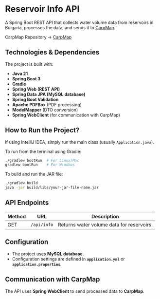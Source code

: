 # **Reservoir Info API**
A Spring Boot REST API that collects water volume data from reservoirs in Bulgaria, processes the data, and sends it to [CarpMap](https://carpmap.online).

CarpMap Repository -> [CarpMap](https://github.com/niki-evgeniev/CarpMap)

## **Technologies & Dependencies**
The project is built with:
- **Java 21**
- **Spring Boot 3**
- **Gradle**
- **Spring Web (REST API)**
- **Spring Data JPA (MySQL database)**
- **Spring Boot Validation**
- **Apache PDFBox** (PDF processing)
- **ModelMapper** (DTO conversion)
- **Spring WebClient** (for communication with CarpMap)

## **How to Run the Project?**
If using IntelliJ IDEA, simply run the main class (usually `Application.java`).

To run from the terminal using Gradle:
```sh
./gradlew bootRun  # For Linux/Mac
gradlew bootRun    # For Windows
```

To build and run the JAR file:
```sh
./gradlew build
java -jar build/libs/your-jar-file-name.jar
```

## **API Endpoints**
| Method | URL        | Description |
|--------|-----------|-------------|
| GET    | `/api/info` | Returns water volume data for reservoirs. |

## **Configuration**
- The project uses **MySQL database**.
- Configuration settings are defined in **`application.yml`** or **`application.properties`**.

## **Communication with CarpMap**
The API uses **Spring WebClient** to send processed data to **CarpMap**.

